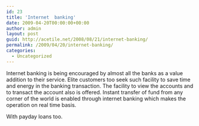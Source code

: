 ```yaml
---
id: 23
title: 'Internet  banking'
date: 2009-04-20T00:00:00+00:00
author: admin
layout: post
guid: http://acetile.net/2008/08/21/internet-banking/
permalink: /2009/04/20/internet-banking/
categories:
  - Uncategorized
---
```

Internet banking is being encouraged by almost all the banks as a value addition to their service. Elite customers too seek such facility to save time and energy in the banking transaction. The facility to view the accounts and to transact the account also is offered. Instant transfer of fund from any corner of the world is enabled through internet banking which makes the operation on real time basis. 

With payday loans too.